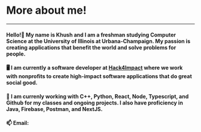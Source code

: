 # More about me!
<hr>

<h4>Hello!👋 My name is Khush and I am a freshman studying Computer Science at the University of Illinois at Urbana-Champaign. <strong>My passion is creating applications that benefit the world and solve problems for people.</h4>
  
<!--
<h4> I mostly do android and web development, but I've developed many other applications using Java, C#, Javascript, and Python. These applications include games and apps that help society in any way possible. With these applications, I've learnt how to do UI/UX design, database implementation, Artifical Intelligence modeling and use, efficient debugging, and much more!</h4>
  <br>
<h4> In addition to coding, I love teaching others what I've learned and making my peers better developers. I do this by:</h4>
  <ul>
  <li>📖Teaching and <a href="https://compscikids.net">getting kids interested in Computer Science</a></li>
  <li>🖥️Leading, teaching, and <a href="https://conant.hackclub.com">encouraging my peers to use new technology and software</a></li>
  <li>🏆Organizing and <a href="https://hackclub.com">planning mini hackathons with other Hack Club leaders for my peers and students</a></li>
</ul>
-->
<h4>🖥️ I am currently a software developer at <a href="https://uiuc.hack4impact.org/">Hack4Impact</a> where we work with nonprofits to create high-impact software applications that do great social good.<h4>

<h4>🌱 I am currenly working with C++, Python, React, Node, Typescript, and Github for my classes and ongoing projects. I also have proficiency in Java, Firebase,  Postman, and NextJS.<h4>

<h4>📫 Email: <a href="mailto://kmaka5@illinois.edu> kmaka5@illinois.edu</a><h4>
<!--
**KhushMakadia4/KhushMakadia4** is a ✨ _special_ ✨ repository because its `README.md` (this file) appears on your GitHub profile.

Here are some ideas to get you started:

- 🔭 I’m currently working on ...
- 🌱 I’m currently learning ...
- 👯 I’m looking to collaborate on ...
- 🤔 I’m looking for help with ...
- 💬 Ask me about ...
- 📫 How to reach me: ...
- 😄 Pronouns: ...
- ⚡ Fun fact: ...
-->

